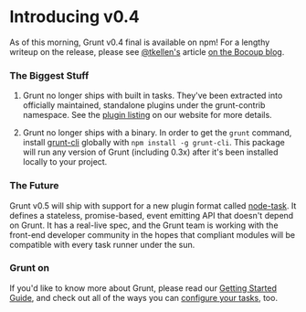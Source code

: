 # Introducing v0.4
As of this morning, Grunt v0.4 final is available on npm!  For a lengthy writeup on the release, please see [@tkellen's](http://goingslowly.com) article [on the Bocoup blog](http://weblog.bocoup.com/tearing-grunt-apart/).

### The Biggest Stuff

1. Grunt no longer ships with built in tasks.  They've been extracted into officially maintained, standalone plugins under the grunt-contrib namespace.  See the [plugin listing](http://gruntjs.com/plugins) on our website for more details. 

2. Grunt no longer ships with a binary. In order to get the `grunt` command, install [grunt-cli](http://github.com/gruntjs/grunt-cli) globally with `npm install -g grunt-cli`. This package will run any version of Grunt (including 0.3x) after it's been installed locally to your project.

### The Future

Grunt v0.5 will ship with support for a new plugin format called [node-task](http://github.com/tkellen/node-task). It defines a stateless, promise-based, event emitting API that doesn't depend on Grunt. It has a real-live spec, and the Grunt team is working with the front-end developer community in the hopes that compliant modules will be compatible with every task runner under the sun.

### Grunt on
If you'd like to know more about Grunt, please read our [Getting Started Guide](http://gruntjs.com/getting-started), and check out all of the ways you can [configure your tasks](http://gruntjs.com/configuring-tasks), too.